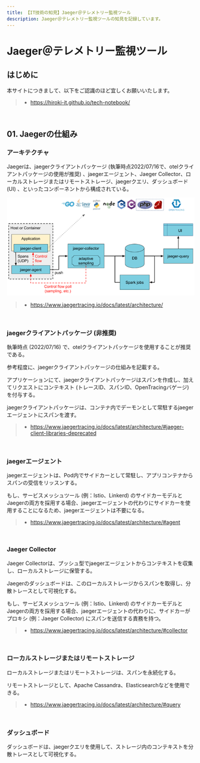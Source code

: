 ```yaml
---
title: 【IT技術の知見】Jaeger＠テレメトリー監視ツール
description: Jaeger＠テレメトリー監視ツールの知見を記録しています。
---
```


# Jaeger＠テレメトリー監視ツール

## はじめに

本サイトにつきまして、以下をご認識のほど宜しくお願いいたします。

> - https://hiroki-it.github.io/tech-notebook/

<br>

## 01. Jaegerの仕組み

### アーキテクチャ

Jaegerは、jaegerクライアントパッケージ (執筆時点2022/07/16で、otelクライアントパッケージの使用が推奨) 、jaegerエージェント、Jaeger Collector、ローカルストレージまたはリモートストレージ、jaegerクエリ、ダッシュボード (UI) 、といったコンポーネントから構成されている。

![jaeger_architecture](https://raw.githubusercontent.com/hiroki-it/tech-notebook-images/master/images/jaeger_architecture.png)

> - https://www.jaegertracing.io/docs/latest/architecture/

<br>

### jaegerクライアントパッケージ (非推奨)

執筆時点 (2022/07/16) で、otelクライアントパッケージを使用することが推奨である。

参考程度に、jaegerクライアントパッケージの仕組みを記載する。

アプリケーションにて、jaegerクライアントパッケージはスパンを作成し、加えてリクエストにコンテキスト (トレースID、スパンID、OpenTracingバゲージ) を付与する。

jaegerクライアントパッケージは、コンテナ内でデーモンとして常駐するjaegerエージェントにスパンを渡す。

> - https://www.jaegertracing.io/docs/latest/architecture/#jaeger-client-libraries-deprecated

<br>

### jaegerエージェント

jaegerエージェントは、Pod内でサイドカーとして常駐し、アプリコンテナからスパンの受信をリッスンする。

もし、サービスメッシュツール (例：Istio、Linkerd) のサイドカーモデルとJaegerの両方を採用する場合、jaegerエージェントの代わりにサイドカーを使用することになるため、jaegerエージェントは不要になる。

> - https://www.jaegertracing.io/docs/latest/architecture/#agent

<br>

### Jaeger Collector

Jaeger Collectorは、プッシュ型でjaegerエージェントからコンテキストを収集し、ローカルストレージに保管する。

Jaegerのダッシュボードは、このローカルストレージからスパンを取得し、分散トレースとして可視化する。

もし、サービスメッシュツール (例：Istio、Linkerd) のサイドカーモデルとJaegerの両方を採用する場合、jaegerエージェントの代わりに、サイドカーがプロキシ (例：Jaeger Collector) にスパンを送信する責務を持つ。

> - https://www.jaegertracing.io/docs/latest/architecture/#collector

<br>

### ローカルストレージまたはリモートストレージ

ローカルストレージまたはリモートストレージは、スパンを永続化する。

リモートストレージとして、Apache Cassandra、Elasticsearchなどを使用できる。

> - https://www.jaegertracing.io/docs/latest/architecture/#query

<br>

### ダッシュボード

ダッシュボードは、jaegerクエリを使用して、ストレージ内のコンテキストを分散トレースとして可視化する。

<br>
